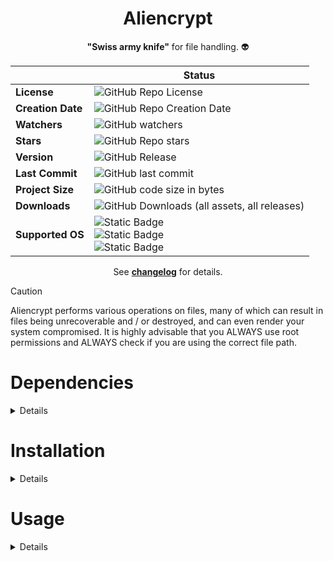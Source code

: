 <div id="header" align="center">
  
  # <div style="text-align: center;"> **Aliencrypt** </div>

  **"Swiss army knife"** for file handling. :alien:

  | | Status
  -|-
  **License** | ![GitHub Repo License](https://img.shields.io/github/license/bombenheimer/aliencrypt?style=flat&logo=github)
  **Creation Date** | ![GitHub Repo Creation Date](https://img.shields.io/github/created-at/bombenheimer/aliencrypt?style=flat&logo=github)
  **Watchers** | ![GitHub watchers](https://img.shields.io/github/watchers/bombenheimer/aliencrypt?style=flat&logo=github)
  **Stars** | ![GitHub Repo stars](https://img.shields.io/github/stars/bombenheimer/aliencrypt?style=flat&logo=github)
  **Version** | ![GitHub Release](https://img.shields.io/github/v/release/bombenheimer/aliencrypt?style=flat&logo=github&color=5D3FD3)
  **Last Commit** | ![GitHub last commit](https://img.shields.io/github/last-commit/bombenheimer/aliencrypt?style=flat&logo=github)
  **Project Size** | ![GitHub code size in bytes](https://img.shields.io/github/languages/code-size/bombenheimer/aliencrypt?style=flat&logo=github&color=orange)
  **Downloads** | ![GitHub Downloads (all assets, all releases)](https://img.shields.io/github/downloads/bombenheimer/aliencrypt/total?style=flat&logo=github)
  **Supported OS** | ![Static Badge](https://img.shields.io/badge/Supported-green?style=flat&logo=linux&logoColor=white&label=GNU%20%2F%20Linux&color=0BDA51) </br> ![Static Badge](https://img.shields.io/badge/Supported-green?style=flat&logo=apple&logoColor=white&label=macOS&color=0BDA51) </br> ![Static Badge](https://img.shields.io/badge/Not%20Supported-red?style=flat&logo=windows&logoColor=white&label=Windows&color=FF3131)
  
  See [**changelog**](https://github.com/Bombenheimer/Aliencrypt/blob/main/CHANGELOG.md) for details.

</div>

>[!CAUTION]
> Aliencrypt performs various operations on files, many of which can result in files being unrecoverable and / or destroyed, and can even render your system compromised. It is highly advisable that you ALWAYS use root permissions and ALWAYS check if you are using the correct file path.

# Dependencies
<details>
  </br>

  **C version dependencies**
  - gcc (C99 and up)
  - [Libsodium](https://github.com/jedisct1/libsodium/releases/tag/1.0.19-RELEASE)
  - [Libexif](https://github.com/libexif/libexif/releases/tag/v0.6.24)

  **Python version dependencies**
  - [Python 3+](https://www.python.org/)
  - Pip
  - Cryptography Library (Installed from pip)
  
</details>

# Installation
<details>
  </br>
  
  **To install and run the python version of the program, run:**
  ```bash
  git clone https://github.com/Bombenheimer/Aliencrypt.git
  cd Aliencrypt
  pip3 install -r requirements.txt
  sudo python3 alien.py
  ```

</details>

# Usage
<details>

</br>
<div id="header" align="center">

  ## C Program Usage
  
  **Command Line Arguments**
  **Argument** | **Description** | **Options**
  -|-|-
  **--encrypt** | Encrypt a file or all files in a directory | N / A
  **--decrypt** | Decrypt a file or all files in a directory | N / A
  **--show-files** | Show files and file info about a file or all files in a directory | N / A
  **--show-file-types** | Show the type of a file or all files in a directory | N / A
  **--remove-exif** | Remove exif metadata from a file or all files in a directory (jpeg images only) | N / A
  **--shred** | Overwrite and a file or all files in a directory | N / A
  **--help** | Show program usage options | N / A
  **--path=** | Provide a file path to a directory or file | N / A
  **--key=** | Provide a generated decryption key | N / A
  **--version** | Show program version | N / A
  
</br>

## Python Program Usage
  
### Encrypt Files (Option 0)
When this option is chosen, it will encrypt all files in the directory you have chosen and ask if you would like to create a decryption key to decrypt the files at a later time. This option also encrypts the names of the files as well (v2.0.0 and up), for extra security. The generated keys have a unique name as well, so you can keep track of each one that you use.

**Test Files**

<img width="1280" alt="Test-Files" src="https://github.com/Bombenheimer/Aliencrypt/assets/145699702/747c3bae-3767-4519-b551-758479e4ccdf">

**Option 0**

<img width="1280" alt="Option0-Demo" src="https://github.com/Bombenheimer/Aliencrypt/assets/145699702/cddb9414-f372-4c6b-8c1a-7b95ccfc2b41">

**Encrypted Files**

<img width="1280" alt="Encrypted-Files-Demo-1" src="https://github.com/Bombenheimer/Aliencrypt/assets/145699702/d87fb89b-f240-402e-bb6b-6d47e87d1d8c">


### Show Files (Option 1)
When this option is chosen, it will show all files in the directory you have chosen as well as hidden ones.

<img width="1280" alt="Option1-Demo" src="https://github.com/Bombenheimer/Aliencrypt/assets/145699702/f64a4908-9333-433f-bfd6-c1d1f6a7ad78">


### File Information (Option 2)
When this option is chosen, it will show how many of each type of file is inside the directory you have chosen based on the file extention.

<img width="1280" alt="Option2-Demo" src="https://github.com/Bombenheimer/Aliencrypt/assets/145699702/26de83e8-1549-46b5-a590-4c4eaa63f427">


### Change Colors (Option 3)
When this option is chosen, it will ask you what color scheme you would like to pick and it will restart the program to it change to those colors.

<img width="1280" alt="Option3-Demo" src="https://github.com/Bombenheimer/Aliencrypt/assets/145699702/925f5f05-6d97-4be8-9a53-90e2296c96d8">

</div>

</details>
